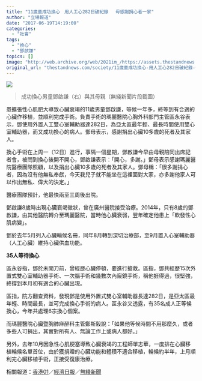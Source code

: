 ```yaml
---
title: "11歲童成功換心　用人工心282日破紀錄 　母感謝捐心者一家"
author: "立場報道"
date: "2017-06-19T14:19:00"
categories:
  - "社會"
tags:
  - "換心"
  - "鄧啟謙"
topics: []
image: "http://web.archive.org/web/2021im_/https://assets.thestandnews.com/media/photos/tang-01_9CbZs.png"
original_url: "thestandnews.com/society/11歲童成功換心-用人工心282日破紀錄-母感謝捐心者一家"
---
```

![](http://web.archive.org/web/2021im_/https://assets.thestandnews.com/media/photos/tang-01_9CbZs.png)
> 成功換心男童鄧啟謙（右）與其母親（無綫新聞片段截圖）

患擴張性心肌肥大導致心臟衰竭的11歲男童鄧啟謙，等候一年多，終等到有合適的心臟作移植，並順利完成手術。負責手術的瑪麗醫院心胸外科部門主管區永谷表示，鄧使用外置人工雙心室輔助器達282日，為亞太區最年輕、最長時間使用雙心室輔助器，而又成功換心的病人。鄧母表示，感謝捐出心臟10多歲的死者及其家人。

換心手術在上周一（12日）進行，事隔一個星期，鄧啟謙今早由母親陪同出席記者會，被問到換心後開不開心，鄧啟謙表示：「開心，多謝。」鄧母表示感謝瑪麗醫院醫療團隊照顧，以及捐出心臟10多歲的死者及其家人。鄧母稱：「很多謝捐心者，因為沒有他無私奉獻，今天我兒子就不能坐在這裡面對大家，亦多謝他家人可以作出無私、偉大的決定。」

醫療團隊預計，他最快兩至三周後出院。

鄧啟謙8歲時出現心臟衰竭徵狀，曾在廣州醫院接受治療。2014年，只有8歲的鄧啟謙，由其他醫院轉介至瑪麗醫院，當時他心臟衰弱，翌年確定他患上「軟發性心肌病變」。

鄧於去年5月列入心臟輪候名冊，同年8月轉到深切治療部，至9月置入心室輔助器（人工心臟）維持心臟供血功能。

**35人等待換心**

區永谷指，鄧於未開刀前，曾經歷心臟停頓，要進行搶救。區指，鄧共經歷15次外置式雙心室輔助器手術、一次腦手術和幾數次內窺鏡手術，稱他捱得過，很堅強，終撐到本月初有適合的心臟出現。

區指，院方翻查資料，發現鄧是使用外置式雙心室輔助器長達282日，是亞太區最年輕、時間最長，並可完成換心手術的病人。區永谷又透露，有35名成人正等候換心，今年共處理6宗換心個案。

而瑪麗醫院心臟暨胸肺麻醉科主管鄭斯毅說：「如果他等候時間不用那麼久，或者多些人可捐出，其實對所有人、無論工作上或病人都好。」

另外，去年10月因急性心肌梗塞導致心臟衰竭的工程師單志華，一度排在心臟移植輪候名單首位，由於獲捐贈的心臟功能和體積不適合移植，輪候約半年，上月順利完心臟移植手術，正接受復康治療。

相關報道：[香港01](http://web.archive.org/web/20211229133510/https://www.hk01.com/%E6%B8%AF%E8%81%9E/98844/%E8%AC%99%E4%BB%94%E7%94%A8%E4%BA%BA%E5%B7%A5%E5%BF%83282%E6%97%A5%E7%A0%B4%E7%B4%80%E9%8C%84-%E6%8F%9B%E5%BF%83%E5%BE%8C%E7%B2%BE%E9%9D%88%E7%8F%BE%E8%BA%AB-%E5%A4%9A%E8%AC%9D)／[經濟日報](http://web.archive.org/web/20211229133510/https://topick.hket.com/article/1838867/%E9%80%83%E5%87%BA%E9%AC%BC%E9%96%80%E9%97%9C%2011%E6%AD%B2%E8%AC%99%E8%AC%99%E7%B6%93%E6%AD%B7%E5%BF%83%E8%87%9F%E5%81%9C%E9%A0%93%E6%88%90%E5%8A%9F%E6%92%90%E5%88%B0%E7%AD%89%E6%8F%9B%E5%BF%83)／[無綫新聞](http://web.archive.org/web/20211229133510/http://news.tvb.com/local/59475a6e6db28c2a1e9f42ff/)